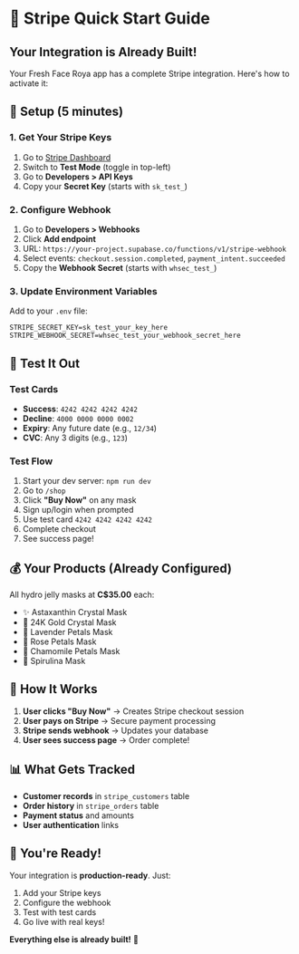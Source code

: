 # 🚀 Stripe Quick Start Guide

## Your Integration is Already Built! 

Your Fresh Face Roya app has a complete Stripe integration. Here's how to activate it:

## 🔧 Setup (5 minutes)

### 1. Get Your Stripe Keys
1. Go to [Stripe Dashboard](https://dashboard.stripe.com)
2. Switch to **Test Mode** (toggle in top-left)
3. Go to **Developers > API Keys**
4. Copy your **Secret Key** (starts with `sk_test_`)

### 2. Configure Webhook
1. Go to **Developers > Webhooks**
2. Click **Add endpoint**
3. URL: `https://your-project.supabase.co/functions/v1/stripe-webhook`
4. Select events: `checkout.session.completed`, `payment_intent.succeeded`
5. Copy the **Webhook Secret** (starts with `whsec_test_`)

### 3. Update Environment Variables
Add to your `.env` file:
```env
STRIPE_SECRET_KEY=sk_test_your_key_here
STRIPE_WEBHOOK_SECRET=whsec_test_your_webhook_secret_here
```

## 🧪 Test It Out

### Test Cards
- **Success**: `4242 4242 4242 4242`
- **Decline**: `4000 0000 0000 0002`
- **Expiry**: Any future date (e.g., `12/34`)
- **CVC**: Any 3 digits (e.g., `123`)

### Test Flow
1. Start your dev server: `npm run dev`
2. Go to `/shop`
3. Click **"Buy Now"** on any mask
4. Sign up/login when prompted
5. Use test card `4242 4242 4242 4242`
6. Complete checkout
7. See success page!

## 💰 Your Products (Already Configured)

All hydro jelly masks at **C$35.00** each:
- ✨ Astaxanthin Crystal Mask
- 🥇 24K Gold Crystal Mask  
- 💜 Lavender Petals Mask
- 🌹 Rose Petals Mask
- 🌼 Chamomile Petals Mask
- 🌿 Spirulina Mask

## 🔄 How It Works

1. **User clicks "Buy Now"** → Creates Stripe checkout session
2. **User pays on Stripe** → Secure payment processing
3. **Stripe sends webhook** → Updates your database
4. **User sees success page** → Order complete!

## 📊 What Gets Tracked

- **Customer records** in `stripe_customers` table
- **Order history** in `stripe_orders` table
- **Payment status** and amounts
- **User authentication** links

## 🎯 You're Ready!

Your integration is **production-ready**. Just:
1. Add your Stripe keys
2. Configure the webhook
3. Test with test cards
4. Go live with real keys!

**Everything else is already built!** 🎉
